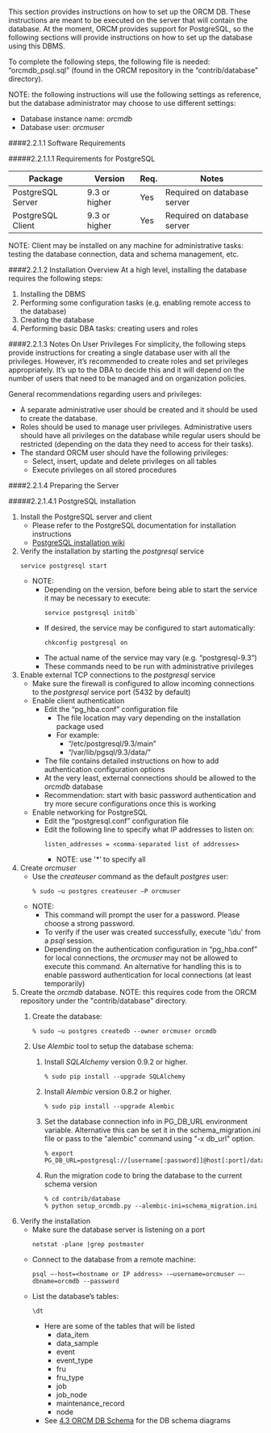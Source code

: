 This section provides instructions on how to set up the ORCM DB.  These instructions are meant to be executed on the server that will contain the database.  At the moment, ORCM provides support for PostgreSQL, so the following sections will provide instructions on how to set up the database using this DBMS.

To complete the following steps, the following file is needed: “orcmdb_psql.sql” (found in the ORCM repository in the “contrib/database” directory).

NOTE: the following instructions will use the following settings as reference, but the database administrator may choose to use different settings:

* Database instance name: _orcmdb_
* Database user: _orcmuser_

####2.2.1.1 Software Requirements

#####2.2.1.1.1 Requirements for PostgreSQL

| Package              | Version         | Req. | Notes                                                                                                                                                                                                  |
| -------------------- | --------------- | ---- | ------------------------------------------------------------------------------------------------------------------------------------------------------------------------------------------------------ |
| PostgreSQL Server    | 9.3 or higher   | Yes  | Required on database server |
| PostgreSQL Client    | 9.3 or higher   | Yes  | Required on database server |

NOTE: Client may be installed on any machine for administrative tasks: testing the database connection,
data and schema management, etc.

####2.2.1.2 Installation Overview
At a high level, installing the database requires the following steps:

1. Installing the DBMS
2. Performing some configuration tasks (e.g. enabling remote access to the database)
3. Creating the database
4. Performing basic DBA tasks: creating users and roles

####2.2.1.3 Notes On User Privileges
For simplicity, the following steps provide instructions for creating a single database user with all the privileges.  However, it’s recommended to create roles and set privileges appropriately.  It’s up to the DBA to decide this and it will depend on the number of users that need to be managed and on organization policies.

General recommendations regarding users and privileges:

* A separate administrative user should be created and it should be used to create the database.
* Roles should be used to manage user privileges.  Administrative users should have all privileges on the database while regular users should be restricted (depending on the data they need to access for their tasks).
* The standard ORCM user should have the following privileges:
    * Select, insert, update and delete privileges on all tables
    * Execute privileges on all stored procedures

####2.2.1.4 Preparing the Server

#####2.2.1.4.1 PostgreSQL installation

1. Install the PostgreSQL server and client
    * Please refer to the PostgreSQL documentation for installation instructions
    * [PostgreSQL installation wiki](https://wiki.postgresql.org/wiki/Detailed_installation_guides)
2. Verify the installation by starting the _postgresql_ service
    ```
    service postgresql start
    ```
    * NOTE:
        * Depending on the version, before being able to start the service it may be necessary to execute:
            ```
            service postgresql initdb`
            ```
        * If desired, the service may be configured to start automatically:
            ```
            chkconfig postgresql on
            ```
        * The actual name of the service may vary (e.g. “postgresql-9.3”)
        * These commands need to be run with administrative privileges
3. Enable external TCP connections to the _postgresql_ service
    * Make sure the firewall is configured to allow incoming connections to the _postgresql_ service port (5432 by default)
    * Enable client authentication
        * Edit the “pg_hba.conf” configuration file
            * The file location may vary depending on the installation package used
            * For example:
                * “/etc/postgresql/9.3/main”
                * “/var/lib/pgsql/9.3/data/”
        * The file contains detailed instructions on how to add authentication configuration options
        * At the very least, external connections should be allowed to the _orcmdb_ database
        * Recommendation: start with basic password authentication and try more secure configurations once this is working
    * Enable networking for PostgreSQL
        * Edit the “postgresql.conf” configuration file
        * Edit the following line to specify what IP addresses to listen on:
            ```
            listen_addresses = <comma-separated list of addresses>
            ```
            * NOTE: use '*’ to specify all
4. Create _orcmuser_
    * Use the _createuser_ command as the default _postgres_ user:
        ```
        % sudo –u postgres createuser –P orcmuser
        ```
    * NOTE:
        * This command will prompt the user for a password.  Please choose a strong password.
        * To verify if the user was created successfully, execute '\du' from a _psql_ session.
        * Depending on the authentication configuration in “pg_hba.conf” for local connections, the _orcmuser_ may not be allowed to execute this command.  An alternative for handling this is to enable password authentication for local connections (at least temporarily)
5. Create the _orcmdb_ database.  NOTE: this requires code from the ORCM repository under the "contrib/database" directory.
    1. Create the database:

        ```
        % sudo –u postgres createdb --owner orcmuser orcmdb
        ```
    2. Use _Alembic_ tool to setup the database schema:
        1. Install _SQLAlchemy_ version 0.9.2 or higher.

            ```
            % sudo pip install --upgrade SQLAlchemy
            ```
        2. Install _Alembic_ version 0.8.2 or higher.

            ```
            % sudo pip install --upgrade Alembic
            ```
        3. Set the database connection info in PG_DB_URL environment variable.  Alternative this can be set it in the schema_migration.ini file or pass to the "alembic" command using "-x db_url" option.

            ```
            % export PG_DB_URL=postgresql://[username[:password]]@host[:port]/database
            ```
        4. Run the migration code to bring the database to the current schema version

            ```
            % cd contrib/database
            % python setup_orcmdb.py --alembic-ini=schema_migration.ini
            ```
6. Verify the installation
    * Make sure the database server is listening on a port
        ```
        netstat -plane |grep postmaster
        ```
    * Connect to the database from a remote machine:
        ```
        psql –-host=<hostname or IP address> -–username=orcmuser –-dbname=orcmdb --password
        ```
    * List the database’s tables:
        ```
        \dt
        ```
        * Here are some of the tables that will be listed
            * data_item
            * data_sample
            * event
            * event_type
            * fru
            * fru_type
            * job
            * job_node
            * maintenance_record
            * node
       * See [4.3 ORCM DB Schema](4.3-ORCM-DB-Schema) for the DB schema diagrams
